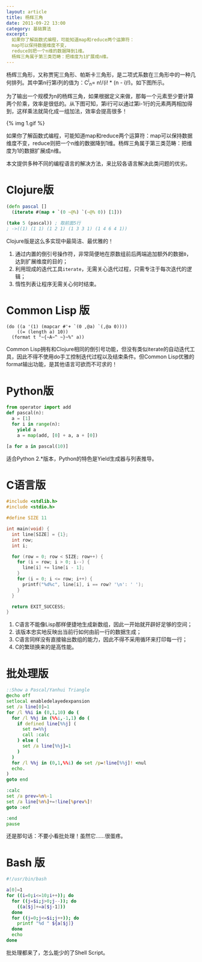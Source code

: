 ```yaml
---
layout: article
title: 杨辉三角
date: 2011-09-22 13:00
category: 基础算法
excerpt:
  如果你了解函数式编程，可能知道map和reduce两个运算符：
  map可以保持数据维度不变，
  reduce则把一个n维的数据降到1维。
  杨辉三角属于第三类范畴：把维度为1扩展成n维。
---
```


杨辉三角形，又称贾宪三角形、帕斯卡三角形，是二项式系数在三角形中的一种几何排列。其中第n行第i列的值为：C<sup>i</sup><sub>n</sub>= n!/(i! * (n - i)!)。如下图所示。

为了输出一个规模为n的杨辉三角，如果根据定义来做，那每一个元素至少要计算两个阶乘，效率是很低的。从下图可知，第i行可以通过第i-1行的元素两两相加得到，这样乘法就简化成一组加法，效率会提高很多！

{% img 1.gif %}

如果你了解函数式编程，可能知道map和reduce两个运算符：map可以保持数据维度不变，reduce则把一个n维的数据降到1维。杨辉三角属于第三类范畴：把维度为1的数据扩展成n维。

本文提供多种不同的编程语言的解决方法，来比较各语言解决此类问题的优劣。

# Clojure版

```clojure
(defn pascal []
  (iterate #(map + `(0 ~@%) `(~@% 0)) [1]))

(take 5 (pascal)) ; 取前面5行
; ->((1) (1 1) (1 2 1) (1 3 3 1) (1 4 6 4 1))
```

Clojure版是这么多实现中最简洁、最优雅的！

1. 通过内置的倒引号操作符，非常简便地在原数组前后两端追加额外的数据`0`，达到扩展维度的目的；
1. 利用现成的迭代工具`iterate`，无需关心迭代过程，只需专注于每次迭代的逻辑；
1. 惰性列表让程序无需关心何时结束。

# Common Lisp 版

```common-lisp
(do ((a '(1) (mapcar #'+ `(0 ,@a) `(,@a 0))))
    ((= (length a) 10))
  (format t "~{~A~^ ~}~%" a))
```

Common Lisp拥有和Clojure相同的倒引号功能，但没有类似iterate的自动迭代工具，因此不得不使用do手工控制迭代过程以及结束条件。但Common Lisp优雅的format输出功能，是其他语言可欲而不可求的！

# Python版

```python
from operator import add
def pascal(n):
  a = [1]
  for i in range(n):
    yield a
    a = map(add, [0] + a, a + [0])

[a for a in pascal(10)]
```

适合Python 2.*版本，Python的特色是Yield生成器与列表推导。

# C语言版

```c
#include <stdlib.h>
#include <stdio.h>

#define SIZE 11

int main(void) {
  int line[SIZE] = {1};
  int row;
  int i;

  for (row = 0; row < SIZE; row++) {
    for (i = row; i > 0; i--) {
      line[i] += line[i - 1];
    }
    for (i = 0; i <= row; i++) {
      printf("%d%c", line[i], i == row? '\n': ' ');
    }
  }

  return EXIT_SUCCESS;
}
```

1. C语言不能像Lisp那样便捷地生成新数组，因此一开始就开辟好足够的空间；
1. 该版本忠实地反映出当前行如何由前一行的数据生成；
1. C语言同样没有直接输出数组的能力，因此不得不采用循环来打印每一行；
1. C的繁琐换来的是高性能。

# 批处理版

```bat
::Show a Pascal/Yanhui Triangle
@echo off
setlocal enabledelayedexpansion
set /a line[0]=1
for /l %%i in (0,1,10) do (
  for /l %%j in (%%i,-1,1) do (
    if defined line[%%j] (
      set n=%%j
      call :calc
    ) else (
      set /a line[%%j]=1
    )
  )
  for /l %%j in (0,1,%%i) do set /p=!line[%%j]! <nul
  echo.
)
goto end

:calc
set /a prev=%n%-1
set /a line[%n%]+=!line[%prev%]!
goto :eof

:end
pause
```

还是那句话：不要小看批处理！虽然它……很蛋疼。

# Bash 版

```bash
#!/usr/bin/bash

a[0]=1
for ((i=0;i<=10;i++)); do
  for ((j=$i;j>0;j--)); do
    ((a[$j]+=a[$j-1]))
  done
  for ((j=0;j<=$i;j++)); do
    printf "%d " ${a[$j]}
  done
  echo
done
```

批处理都来了，怎么能少的了Shell Script。